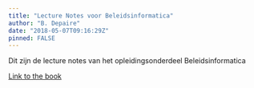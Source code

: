 ```yaml
---
title: "Lecture Notes voor Beleidsinformatica"
author: "B. Depaire"
date: "2018-05-07T09:16:29Z"
pinned: FALSE
---
```


Dit zijn de lecture notes van het opleidingsonderdeel Beleidsinformatica

[Link to the book](https://bookdown.org/content/1156/)
